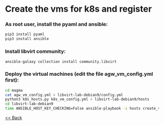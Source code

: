 # Create the vms for k8s and register

### As root user, install the pyaml and ansible:
```bash 
pip3 install pyaml
pip3 install ansible

```

### Install libvirt community:
```bash
ansible-galaxy collection install community.libvirt
```

### Deploy the virtual machines (edit the file agw_vm_config.yml first):
```bash
cd magma
cat agw_vm_config.yml > libvirt-lab-debian9/config.yml
python3 k8s_hosts.py k8s_vm_config.yml > libvirt-lab-debian9/hosts
cd libvirt-lab-debian9
time ANSIBLE_HOST_KEY_CHECKING=False ansible-playbook -i hosts create_vm.yml

```


[<< Back](../README.md)